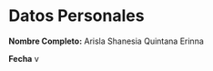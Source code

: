 <h1>Datos Personales</h1>
</p>
<p><strong>Nombre Completo:</strong> Arisla Shanesia Quintana Erinna 
<p><strong>Fecha</strong> 
v
